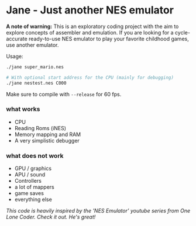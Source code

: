 # Jane - Just another NES emulator

**A note of warning:** This is an exploratory coding project with the aim to explore concepts of assembler and emulation. If you are looking for a cycle-accurate ready-to-use NES emulator to play your favorite childhood games, use another emulator.

Usage:
``` bash
./jane super_mario.nes

# With optional start address for the CPU (mainly for debugging)
./jane nestest.nes C000
```

Make sure to compile with `--release` for 60 fps.

### what works
* CPU
* Reading Roms (iNES) 
* Memory mapping and RAM
* A very simplistic debugger

### what does not work
* GPU / graphics
* APU / sound
* Controllers
* a lot of mappers
* game saves
* everything else

*This code is heavily inspired by the 'NES Emulator' youtube series from One Lone Coder. Check it out. He's great!*
